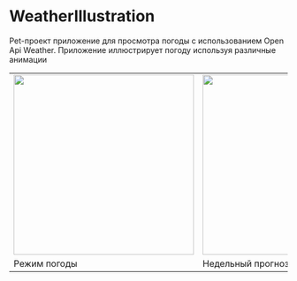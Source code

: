 # WeatherIllustration
Pet-проект приложение для просмотра погоды с использованием Open Api Weather. Приложение иллюстрирует погоду используя различные анимации

<table>
    <tr>
        <td>
            <img src=https://ia.wampi.ru/2022/06/12/ezgif.com-gif-maker_1.gif width="326"/>
        </td>
        <td>
            <img src=https://ia.wampi.ru/2022/06/12/ezgif.com-gif-maker_269face59b677232c.gif width="326"/>
        </td>
        <td>
            <img src=https://ie.wampi.ru/2022/06/12/ezgif.com-gif-maker_3a1779d98bef7d2c5.gif width="326"/>
        </td>                                                                                                 
    </tr>
    <tr>
        <td>
            Режим погоды 
        </td>
        <td>
            Недельный прогноз
        </td>
          <td>
            Список добавленной погоды
        </td>
    </tr>
</table>                                                                                       
